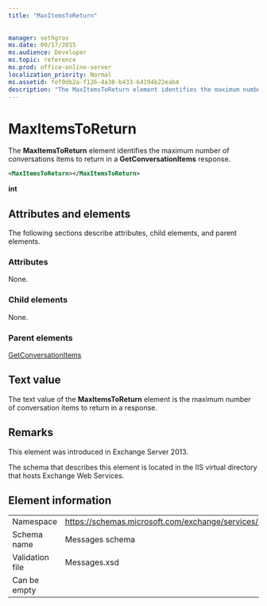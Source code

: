 ```yaml
---
title: "MaxItemsToReturn"
 
 
manager: sethgros
ms.date: 09/17/2015
ms.audience: Developer
ms.topic: reference
ms.prod: office-online-server
localization_priority: Normal
ms.assetid: fef0db2a-f126-4a38-b433-64194b22eab4
description: "The MaxItemsToReturn element identifies the maximum number of conversations items to return in a GetConversationItems response."
---
```


# MaxItemsToReturn

The **MaxItemsToReturn** element identifies the maximum number of conversations items to return in a **GetConversationItems** response. 
  
```XML
<MaxItemsToReturn></MaxItemsToReturn>
```

 **int**
## Attributes and elements

The following sections describe attributes, child elements, and parent elements.
  
### Attributes

None.
  
### Child elements

None.
  
### Parent elements

[GetConversationItems](getconversationitems.md)
  
## Text value

The text value of the **MaxItemsToReturn** element is the maximum number of conversation items to return in a response. 
  
## Remarks

This element was introduced in Exchange Server 2013.
  
The schema that describes this element is located in the IIS virtual directory that hosts Exchange Web Services.
  
## Element information

|||
|:-----|:-----|
|Namespace  <br/> |https://schemas.microsoft.com/exchange/services/2006/messages  <br/> |
|Schema name  <br/> |Messages schema  <br/> |
|Validation file  <br/> |Messages.xsd  <br/> |
|Can be empty  <br/> ||
   

